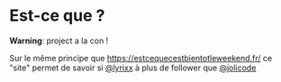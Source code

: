 Est-ce que ?
============

**Warning**: project a la con !

Sur le même principe que https://estcequecestbientotleweekend.fr/ ce "site"
permet de savoir si [@lyrixx](https://twitter.com/lyrixx) à plus de follower que
[@jolicode](https://twitter.com/jolicode)

